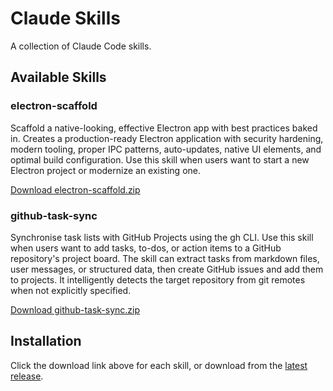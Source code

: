 # Claude Skills

A collection of Claude Code skills.

## Available Skills

### electron-scaffold

Scaffold a native-looking, effective Electron app with best practices baked in. Creates a production-ready Electron application with security hardening, modern tooling, proper IPC patterns, auto-updates, native UI elements, and optimal build configuration. Use this skill when users want to start a new Electron project or modernize an existing one.

[Download electron-scaffold.zip](https://github.com/chrisvoncsefalvay/claude-skills/releases/download/latest/electron-scaffold.zip)

### github-task-sync

Synchronise task lists with GitHub Projects using the gh CLI. Use this skill when users want to add tasks, to-dos, or action items to a GitHub repository's project board. The skill can extract tasks from markdown files, user messages, or structured data, then create GitHub issues and add them to projects. It intelligently detects the target repository from git remotes when not explicitly specified.

[Download github-task-sync.zip](https://github.com/chrisvoncsefalvay/claude-skills/releases/download/latest/github-task-sync.zip)


## Installation

Click the download link above for each skill, or download from the [latest release](https://github.com/chrisvoncsefalvay/claude-skills/releases/tag/latest).
